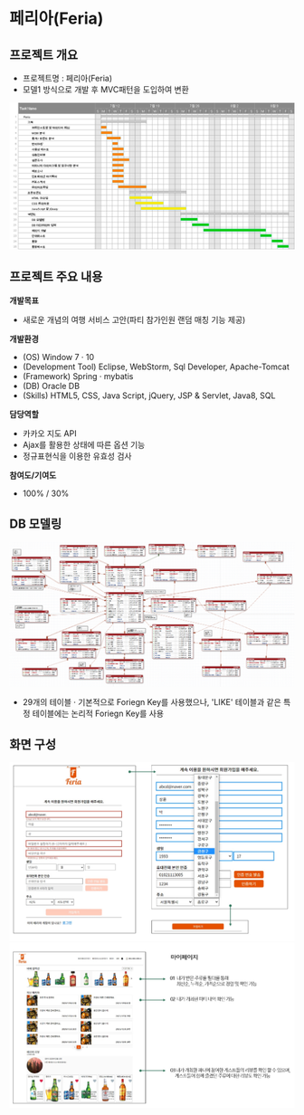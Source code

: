 # 페리아(Feria)

## 프로젝트 개요
- 프로젝트명 : 페리아(Feria)
- 모델1 방식으로 개발 후 MVC패턴을 도입하여 변환

![](readme-imgs/plan.png)

## 프로젝트 주요 내용
**개발목표**
- 새로운 개념의 여행 서비스 고안(파티 참가인원 랜덤 매칭 기능 제공)

**개발환경**
- (OS) Window 7 · 10 
- (Development Tool) Eclipse, WebStorm, Sql Developer, Apache-Tomcat
- (Framework) Spring · mybatis
- (DB) Oracle DB
- (Skills) HTML5, CSS, Java Script, jQuery, JSP & Servlet, Java8, SQL

**담당역할**
- 카카오 지도 API
- Ajax를 활용한 상태에 따른 옵션 기능
- 정규표현식을 이용한 유효성 검사

**참여도/기여도**
- 100% / 30%

## DB 모델링
![](readme-imgs/db-modeling.png)
- 29개의 테이블 · 기본적으로 Foriegn Key를 사용했으나, 'LIKE' 테이블과 같은 특정 테이블에는 논리적 Foriegn Key를 사용

## 화면 구성
![](readme-imgs/join-page.jpg)
![](readme-imgs/my-page.jpg)
